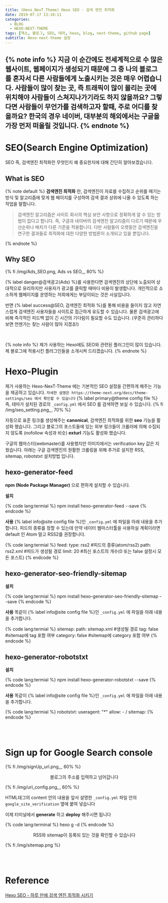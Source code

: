 ```yaml
---
title: (Hexo_NexT_Theme) Hexo SEO - 검색 엔진 최적화
date: 2019-07-17 13:10:11
categories:
  - BLOG
  - HEXO-NEXT-THEME
tags: [헥소, 블로그, SEO, 테마, hexo, blog, next-theme, github page]
subtitle: Hexo-next-theme 설정
---
```


{% note info %}
지금 이 순간에도 전세계적으로 수 많은 웹사이트, 웹페이지가 생성되기 때문에 그 중 나의 블로그를 혼자서 다른 사람들에게 노출시키는 것은 매우 어렵습니다.
사람들이 많이 찾는 곳, 즉 트래픽이 많이 몰리는 곳에 위치해야 사람들이 스쳐지나가기라도 하지 않을까요?
그렇다면 사람들이 무언가를 검색하고자 할때, 주로 어디를 찾을까요?
한국의 경우 네이버, 대부분의 해외에서는 구글을 가장 먼저 떠올릴 것입니다.
{% endnote %}
----

# SEO(Search Engine Optimization)

SEO 즉, 검색엔진 최적화란 무엇인지 왜 중요한지에 대해 간단히 알아보겠습니다.

## What is SEO

{% note default %}
**검색엔진 최적화** 란, 검색엔진이 자료를 수집하고 순위를 매기는 방식 및 알고리즘에 맞게 웹 페이지를 구성하여 검색 결과 상위에 나올 수 있도록 하는 작업을 말합니다.

> 검색엔진 알고리즘은 사이트 회사의 핵심 보안 사항으로 정확하게 알 수 있는 방법이 없다고 합니다. 즉, 구글과 네이버의 검색엔진 알고리즘이 다르기 때문에 우선순위나 배치가 다른 기준을 적용합니다. 다만 사람들이 오랫동안 검색엔진을 연구한 결과들로 최적화에 대한 다양한 방법론이 소개되고 있을 뿐입니다.

{% endnote %}

## Why SEO

{% fi /img/Ads_SEO.png, Ads vs SEO,,, 80% %}

{% label danger@검색광고(Ads) %}를 사용한다면 검색엔진의 상단에 노출되어 상대적으로 유리하지만 사용자가 광고를 클릭할 때마다 비용이 발생합니다.
개인적으로 소소하게 웹페이지를 운영하는 저희에게는 부담이되는 것은 사실입니다.

반면 {% label success@SEO, 검색엔진 최적화 %}를 통해 비용을 들이지 않고 자연스럽게 검색엔진 사용자들을 사이트로 접근하게 유도할 수 있습니다.
물론 검색광고에 비해 즉각적인 피드백 없이 긴 시간의 기다림이 필요할 수도 있습니다. (꾸준히 관리하다보면 언젠가는 찾는 사람이 많아 지겠죠!)

<br>

{% note info %}
제가 사용하는 Hexo에도 SEO와 관련된 플러그인이 많이 있습니다.
제 블로그에 적용시킨 플러그인들을 소개시켜 드리겠습니다.
{% endnote %}

# Hexo-Plugin

제가 사용하는 Hexo-NexT-Theme 에는 기본적인 SEO 설정을 간편하게 해주는 기능을 제공하고 있습니다.
`자세한 설명은 https://theme-next.org/docs/theme-settings/seo 에서 확인할 수 있습니다`
{% label primary@theme config file %} 즉, 테마가 설치된 경로의 `_config.yml` 에서 SEO 를 검색하면 보실 수 있습니다.
{% fi /img/seo_setting.png,,, 70% %}

자동으로 표준 링크를 생성해주는 **canonical**, 검색엔진 최적화를 위한 **seo** 기능을 활성화 했습니다.
그리고 블로그의 포스트들에 있는 외부 링크들이 크롤러에 의해 수집되지 않도록 (nofollow 속성과 비슷) **exturl** 기능도 활성화 했습니다.

구글의 웹마스터(webmaster)를 사용했지만 이미지에서는 verification key 값은 지웠습니다.
아래는 구글 검색엔진의 원활한 크롤링을 위해 추가로 설치한 RSS, sitemap, robotstxt 설치방법 입니다.

## hexo-generator-feed

**npm (Node Package Manager)** 으로 편하게 설치할 수 있습니다.

**설치**

{% code lang:termial %}
npm install hexo-generator-feed --save
{% endcode %}

**사용**
{% label info@site config file %}인 `_config.yml` 에 파일을 아래 내용을 추가합니다.
피드의 종류를 정할 수 있는데 만약 네이터 웹마스터툴을 사용하실 계획이라면 default 인 Atom 말고 RSS2를 권장합니다.

{% code lang:termial %}
feed:
  type: rss2     #피드의 종류(atom/rss2)
  path: rss2.xml  #피드가 생성될 경로
  limit: 20      #최신 포스트의 개수(0 또는 false 설정시 모든 포스트)
{% endcode %}


## hexo-generator-seo-friendly-sitemap

**설치**

{% code lang:termial %}
npm install hexo-generator-seo-friendly-sitemap --save
{% endcode %}

**사용**
똑같이 {% label info@site config file %}인 `_config.yml` 에 파일을 아래 내용을 추가합니다.

{% code lang:termial %}
sitemap:
  path: sitemap.xml   #생성될 경로
  tag: false          #sitemap에 tag 포함 여부
  category: false     #sitemap에 category 포함 여부
{% endcode %}


## hexo-generator-robotstxt

**설치**

{% code lang:termial %}
npm install hexo-generator-robotstxt --save
{% endcode %}

**사용**
똑같이 {% label info@site config file %}인 `_config.yml` 에 파일을 아래 내용을 추가합니다.

{% code lang:termial %}
robotstxt:
  useragent: "*"
  allow:
    - /
  sitemap:
{% endcode %}

<br><br>
# Sign up for Google Search console

{% fi /img/signUp_url.png,,, 60% %}

<p style="text-align:center;">블로그의 주소를 입력하고 넘어갑니다</p>

{% fi /img/url_config.png,,, 60% %}

HTML태그의 content 안의 내용을 앞서 설명한 `_config.yml` 파일 안의 `google_site_verification` 옆에 붙여 넣습니다

이제 터미널에서 **generate** 하고 **deploy** 해주시면 됩니다

{% code lang:terminal %}
hexo g -d
{% endcode %}

<p style="text-align:center;">RSS와 sitemap이 등록되 있는 것을 확인할 수 있습니다</p>

{% fi /img/sitemap.png %}


<br><br>

# Reference

[Hexo SEO - 하루 만에 검색 엔진 최적화 시키기](https://iseongho.github.io/posts/hexo-seo)
